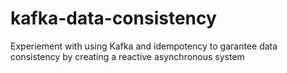 # kafka-data-consistency
Experiement with using Kafka and idempotency to garantee data consistency by creating a reactive asynchronous system
